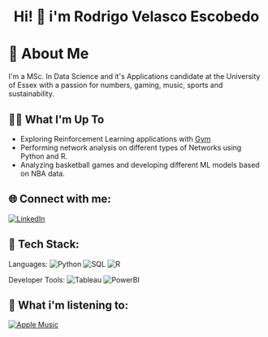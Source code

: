 
<h1 align="center"> Hi! 👋 i'm Rodrigo Velasco Escobedo</h1>




# 📖 About Me

I'm a MSc. In Data Science and it's Applications candidate at the University of Essex with a passion for numbers, gaming, music, sports and sustainability.



##  👨‍💻 What I'm Up To

-  Exploring Reinforcement Learning applications with [Gym](https://www.gymlibrary.dev/index.html)
-  Performing network analysis on different types of Networks using Python and R.
-  Analyzing basketball games and developing different ML models based on NBA data.




##  🌐 Connect with me:
[![LinkedIn](https://img.shields.io/badge/LinkedIn-%230077B5.svg?logo=linkedin&logoColor=white)](https://www.linkedin.com/in/rodrigovelascoescobedo/)




## 📲 Tech Stack:
Languages: 
![Python](https://img.shields.io/badge/python-%233776AB.svg?style=for-the-badge&logo=python&logoColor=white) 
![SQL](https://img.shields.io/badge/sql-%2307405e.svg?style=for-the-badge&logo=postgresql&logoColor=white) 
![R](https://img.shields.io/badge/R-276DC3?style=for-the-badge&logo=r&logoColor=white)




Developer Tools: 
![Tableau](https://img.shields.io/badge/Tableau-E97627?style=for-the-badge&logo=Tableau&logoColor=white)
![PowerBI](https://img.shields.io/badge/PowerBI-F2C811?style=for-the-badge&logo=powerbi&logoColor=black) 




##  🎵 What i'm listening to:

[![Apple Music](https://img.shields.io/badge/apple%20music-F34E68?style=for-the-badge&logo=apple%20music&logoColor=white)](https://music.apple.com/profile/royvelesc)






